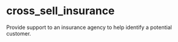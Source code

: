 # cross_sell_insurance
Provide support to an insurance agency to help identify a potential customer.
